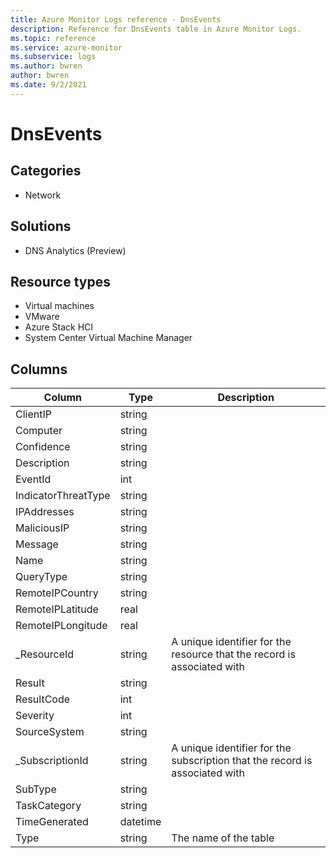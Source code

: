 ```yaml
---
title: Azure Monitor Logs reference - DnsEvents
description: Reference for DnsEvents table in Azure Monitor Logs.
ms.topic: reference
ms.service: azure-monitor
ms.subservice: logs
ms.author: bwren
author: bwren
ms.date: 9/2/2021
---
```


# DnsEvents

 

## Categories

- Network
## Solutions

- DNS Analytics (Preview)
## Resource types

- Virtual machines
- VMware
- Azure Stack HCI
- System Center Virtual Machine Manager




## Columns

|Column|Type|Description|
|---|---|---|
|ClientIP|string||
|Computer|string||
|Confidence|string||
|Description|string||
|EventId|int||
|IndicatorThreatType|string||
|IPAddresses|string||
|MaliciousIP|string||
|Message|string||
|Name|string||
|QueryType|string||
|RemoteIPCountry|string||
|RemoteIPLatitude|real||
|RemoteIPLongitude|real||
|_ResourceId|string|A unique identifier for the resource that the record is associated with|
|Result|string||
|ResultCode|int||
|Severity|int||
|SourceSystem|string||
|_SubscriptionId|string|A unique identifier for the subscription that the record is associated with|
|SubType|string||
|TaskCategory|string||
|TimeGenerated|datetime||
|Type|string|The name of the table|
